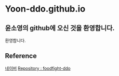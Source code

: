 # Yoon-ddo.github.io
## 윤소영의 github에 오신 것을 환영합니다.
환영합니다.

## Reference
[네이버](https://naver.com)
[Repository : foodfight-ddo](https://Yoon-ddo.github.io/foodfight-ddo)
